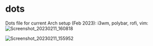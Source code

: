 # dots
Dots file for current Arch setup (Feb 2023):
i3wm, polybar, rofi, vim:
![Screenshot_20230211_160818](https://user-images.githubusercontent.com/48167665/218281302-0b4ba06d-90b2-46b6-895c-ed20a7e9979a.png)

![Screenshot_20230211_155952](https://user-images.githubusercontent.com/48167665/218281013-5d4abd6c-e13c-4e78-b173-7675e8b79579.png)


